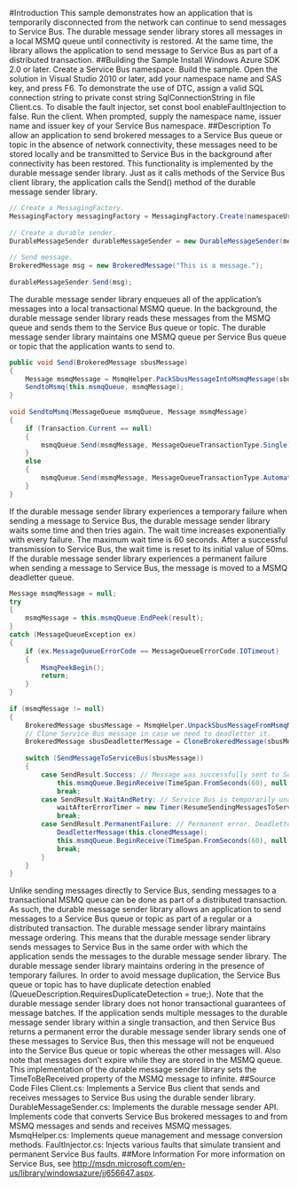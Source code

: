 #Introduction
This sample demonstrates how an application that is temporarily disconnected from the network can continue to send messages to Service Bus. The durable message sender library stores all messages in a local MSMQ queue until connectivity is restored. At the same time, the library allows the application to send message to Service Bus as part of a distributed transaction.
##Building the Sample
Install Windows Azure SDK 2.0 or later.
Create a Service Bus namespace.
Build the sample. Open the solution in Visual Studio 2010 or later, add your namespace name and SAS key, and press F6.
To demonstrate the use of DTC, assign a valid SQL connection string to private const string SqlConnectionString in file Client.cs.
To disable the fault injector, set const bool enableFaultInjection to false.
Run the client. When prompted, supply the namespace name, issuer name and issuer key of your Service Bus namespace.
##Description
To allow an application to send brokered messages to a Service Bus queue or topic in the absence of network connectivity, these messages need to be stored locally and be transmitted to Service Bus in the background after connectivity has been restored. This functionality is implemented by the durable message sender library. Just as it calls methods of the Service Bus client library, the application calls the Send() method of the durable message sender library.
```C#
// Create a MessagingFactory. 
MessagingFactory messagingFactory = MessagingFactory.Create(namespaceUri, tokenProvider); 
 
// Create a durable sender. 
DurableMessageSender durableMessageSender = new DurableMessageSender(messagingFactory, SbusQueueName); 
 
// Send message. 
BrokeredMessage msg = new BrokeredMessage("This is a message."); 
 
durableMessageSender.Send(msg);
 ```
 
The durable message sender library enqueues all of the application’s messages into a local transactional MSMQ queue. In the background, the durable message sender library reads these messages from the MSMQ queue and sends them to the Service Bus queue or topic. The durable message sender library maintains one MSMQ queue per Service Bus queue or topic that the application wants to send to.

```C#
public void Send(BrokeredMessage sbusMessage) 
{ 
    Message msmqMessage = MsmqHelper.PackSbusMessageIntoMsmqMessage(sbusMessage); 
    SendtoMsmq(this.msmqQueue, msmqMessage); 
} 
 
void SendtoMsmq(MessageQueue msmqQueue, Message msmqMessage) 
{ 
    if (Transaction.Current == null) 
    { 
        msmqQueue.Send(msmqMessage, MessageQueueTransactionType.Single); 
    } 
    else 
    { 
        msmqQueue.Send(msmqMessage, MessageQueueTransactionType.Automatic); 
    } 
} 
``` 
 

If the durable message sender library experiences a temporary failure when sending a message to Service Bus, the durable message sender library waits some time and then tries again. The wait time increases exponentially with every failure. The maximum wait time is 60 seconds. After a successful transmission to Service Bus, the wait time is reset to its initial value of 50ms.
If the durable message sender library experiences a permanent failure when sending a message to Service Bus, the message is moved to a MSMQ deadletter queue.

```C#
Message msmqMessage = null; 
try 
{ 
    msmqMessage = this.msmqQueue.EndPeek(result); 
} 
catch (MessageQueueException ex) 
{ 
    if (ex.MessageQueueErrorCode == MessageQueueErrorCode.IOTimeout) 
    { 
        MsmqPeekBegin(); 
        return; 
    } 
} 
 
if (msmqMessage != null) 
{ 
    BrokeredMessage sbusMessage = MsmqHelper.UnpackSbusMessageFromMsmqMessage(msmqMessage); 
    // Clone Service Bus message in case we need to deadletter it. 
    BrokeredMessage sbusDeadletterMessage = CloneBrokeredMessage(sbusMessage); 
 
    switch (SendMessageToServiceBus(sbusMessage)) 
    { 
        case SendResult.Success: // Message was successfully sent to Service Bus. Remove MSMQ message from MSMQ queue. 
            this.msmqQueue.BeginReceive(TimeSpan.FromSeconds(60), null, MsmqOnReceiveComplete); 
            break; 
        case SendResult.WaitAndRetry: // Service Bus is temporarily unavailable. Wait. 
            waitAfterErrorTimer = new Timer(ResumeSendingMessagesToServiceBus, null, timerWaitTimeInMilliseconds, Timeout.Infinite); 
            break; 
        case SendResult.PermanentFailure: // Permanent error. Deadletter MSMQ message. 
            DeadletterMessage(this.clonedMessage); 
            this.msmqQueue.BeginReceive(TimeSpan.FromSeconds(60), null, MsmqOnReceiveComplete); 
            break; 
        } 
    } 
}
``` 
  

Unlike sending messages directly to Service Bus, sending messages to a transactional MSMQ queue can be done as part of a distributed transaction. As such, the durable message sender library allows an application to send messages to a Service Bus queue or topic as part of a regular or a distributed transaction.
The durable message sender library maintains message ordering. This means that the durable message sender library sends messages to Service Bus in the same order with which the application sends the messages to the durable message sender library. The durable message sender library maintains ordering in the presence of temporary failures. In order to avoid message duplication, the Service Bus queue or topic has to have duplicate detection enabled (QueueDescription.RequiresDuplicateDetection = true;).
Note that the durable message sender library does not honor transactional guarantees of message batches. If the application sends multiple messages to the durable message sender library within a single transaction, and then Service Bus returns a permanent error the durable message sender library sends one of these messages to Service Bus, then this message will not be enqueued into the Service Bus queue or topic whereas the other messages will.
Also note that messages don’t expire while they are stored in the MSMQ queue. This implementation of the durable message sender library sets the TimeToBeReceived property of the MSMQ message to infinite.
##Source Code Files
Client.cs: Implements a Service Bus client that sends and receives messages to Service Bus using the durable sender library.
DurableMessageSender.cs: Implements the durable message sender API. Implements code that converts Service Bus brokered messages to and from MSMQ messages and sends and receives MSMQ messages.
MsmqHelper.cs: Implements queue management and message conversion methods.
FaultInjector.cs: Injects various faults that simulate transient and permanent Service Bus faults.
##More Information
For more information on Service Bus, see http://msdn.microsoft.com/en-us/library/windowsazure/jj656647.aspx.